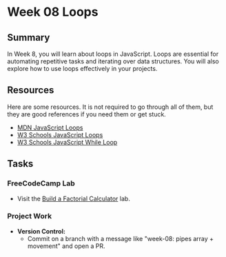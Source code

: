 # Week 08 Loops

## Summary

In Week 8, you will learn about loops in JavaScript. Loops are essential for automating repetitive tasks and iterating over data structures. You will also explore how to use loops effectively in your projects.

## Resources

Here are some resources. It is not required to go through all of them, but they are good references if you need them or get stuck.

- [MDN JavaScript Loops](https://developer.mozilla.org/en-US/docs/Web/JavaScript/Guide/Loops_and_iteration)
- [W3 Schools JavaScript Loops](https://www.w3schools.com/js/js_loop_for.asp)
- [W3 Schools JavaScript While Loop](https://www.w3schools.com/js/js_loop_while.asp)

## Tasks

### FreeCodeCamp Lab

- Visit the [Build a Factorial Calculator](https://www.freecodecamp.org/learn/full-stack-developer/lab-factorial-calculator/build-a-factorial-calculator) lab.

### Project Work

- **Version Control:**
  - Commit on a branch with a message like "week-08: pipes array + movement" and open a PR.
  